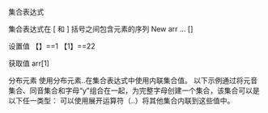 集合表达式



集合表达式在 [ 和 ] 括号之间包含元素的序列
New arr  ...   []

设置值  【】==1
【1】==22

获取值 arr[1]

分布元素
使用分布元素..在集合表达式中使用内联集合值。 以下示例通过将元音集合、同音集合和字母“y”组合在一起，为完整字母创建一个集合，该集合可以是以下任一类型：
可以使用展开运算符（..）将其他集合内联到这些值中。
